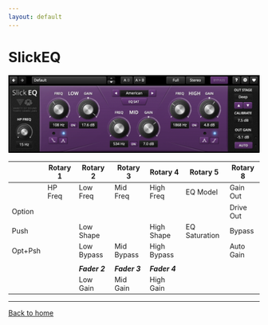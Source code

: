 ```yaml
---
layout: default
---
```


# SlickEQ

![logo](./assets/SlickEQ.png)

|         | Rotary 1 | Rotary 2   | Rotary 3   | Rotary 4    | Rotary 5      | Rotary 8      |
|---------|----------|------------|------------|-------------|---------------|---------------|
|         | HP Freq  | Low Freq   | Mid Freq   | High Freq   | EQ Model      | Gain Out      |
| Option  |          |            |            |             |               | Drive Out     |
| Push    |          | Low Shape  |            | High Shape  | EQ Saturation | Bypass        |
| Opt+Psh |          | Low Bypass | Mid Bypass | High Bypass |               | Auto Gain     |
|         |  |  |  | |  |  |
|         |  | ***Fader 2***    | ***Fader 3***    | ***Fader 4***     |  |  |
|         |  | Low Gain   | Mid Gain   | High Gain   |  | |

---
[Back to home](./index.md)

